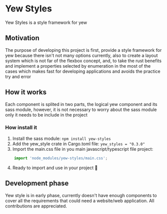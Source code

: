 # Yew Styles
Yew Styles is a style framework for yew

## Motivation
The purpose of developing this project is first,
provide a style framework for yew because there isn't not many options currently,
also to create a layout system which is not far of the flexbox concept, and,
to take the rust benefits and implement a properties selected by enumeration
in the most of the cases which makes fast for developing applications and avoids the practice try and error

## How it works
Each component is splited in two parts, the logical yew component and its sass module,
however, it is not necessary to worry about the sass module only it needs to be include in the project

### How install it
1. Install the sass module: `npm install yew-styles`
2. Add the yew_style crate in Cargo.toml file: `yew_styles = "0.3.0"`
3. Import the main.css file in you main javascript/typescript file project: 
```typescript
    import 'node_modules/yew-styles/main.css';
```
4. Ready to import and use in your project 🚀

## Development phase
Yew style is in early phase, currently doesn't have enough components to cover all the requirements that could need a website/web application.
All contributions are appreciated.